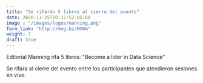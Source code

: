 ```yaml
---
title: "Se rifarán 5 libros al cierre del evento"
date: 2020-11-25T10:17:52-05:00
image : "/images/logos/manning.png"
form_link: "http://mng.bz/MXWm"
weight: 7
draft: true
---
```


Editorial Manning rifa 5 libros: "Become a lider in Data Science"

Se rifara al cierre del evento entre los participantes que atendieron sesiones en vivo.
